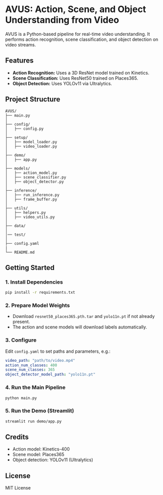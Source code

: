 # AVUS: Action, Scene, and Object Understanding from Video

AVUS is a Python-based pipeline for real-time video understanding. It performs action recognition, scene classification, and object detection on video streams.

## Features

- **Action Recognition:** Uses a 3D ResNet model trained on Kinetics.
- **Scene Classification:** Uses ResNet50 trained on Places365.
- **Object Detection:** Uses YOLOv11 via Ultralytics.

## Project Structure

```
AVUS/
├── main.py
│
├── config/
│   ├── config.py
│
├── setup/
│   ├── model_loader.py
│   ├── video_loader.py
│
├── demo/
│   ├── app.py
│
├── models/
│   ├── action_model.py 
│   ├── scene_classifier.py
│   ├── object_detector.py
│
├── inference/
│   ├── run_inference.py
│   ├── frame_buffer.py
│
├── utils/
│   ├── helpers.py
│   ├── video_utils.py
│
├── data/
│
│── test/
│
├── config.yaml
|
└── README.md

```

## Getting Started

### 1. Install Dependencies

```sh
pip install -r requirements.txt
```

### 2. Prepare Model Weights

- Download `resnet50_places365.pth.tar` and `yolo11n.pt` if not already present.
- The action and scene models will download labels automatically.

### 3. Configure

Edit `config.yaml` to set paths and parameters, e.g.:

```yaml
video_path: "path/to/video.mp4"
action_num_classes: 400
scene_num_classes: 365
object_detector_model_path: "yolo11n.pt"
```

### 4. Run the Main Pipeline

```sh
python main.py
```

### 5. Run the Demo (Streamlit)

```sh
streamlit run demo/app.py
```

## Credits

- Action model: Kinetics-400
- Scene model: Places365
- Object detection: YOLOv11 (Ultralytics)

## License

MIT License
